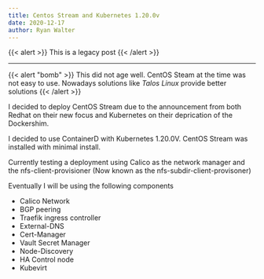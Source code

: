 ```yaml
---
title: Centos Stream and Kubernetes 1.20.0v
date: 2020-12-17
author: Ryan Walter
---
```


{{< alert >}}
This is a legacy post
{{< /alert >}}

---

{{< alert "bomb" >}}
This did not age well. CentOS Steam at the time was not easy to use. Nowadays solutions like _Talos Linux_ provide better solutions
{{< /alert >}}

I decided to deploy CentOS Stream due to the announcement from both Redhat on their new focus and Kubernetes on their deprication of the Dockershim.

I decided to use ContainerD with Kubernetes 1.20.0V. CentOS Stream was installed with minimal install.

Currently testing a deployment using Calico as the network manager and the nfs-client-provisioner (Now known as the nfs-subdir-client-provisoner)

Eventually I will be using the following components

- Calico Network
- BGP peering
- Traefik ingress controller
- External-DNS
- Cert-Manager
- Vault Secret Manager
- Node-Discovery
- HA Control node
- Kubevirt
